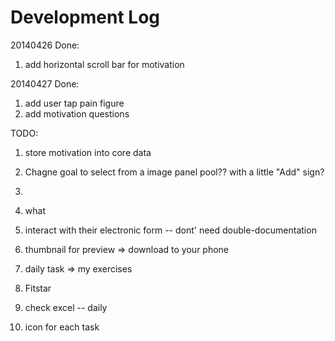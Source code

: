 Development Log
===============
20140426
Done:
1. add horizontal scroll bar for motivation


20140427
Done: 
1. add user tap pain figure
2. add motivation questions

TODO:
1. store motivation into core data
2. Chagne goal to select from a image panel pool?? with a little "Add" sign?
3.

1. what 
2. interact with their electronic form -- dont' need double-documentation
3. thumbnail for preview => download to your phone
4. daily task => my exercises
5. Fitstar 
6. check excel -- daily
7. icon for each task